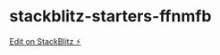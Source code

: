 # stackblitz-starters-ffnmfb

[Edit on StackBlitz ⚡️](https://stackblitz.com/edit/stackblitz-starters-ffnmfb)